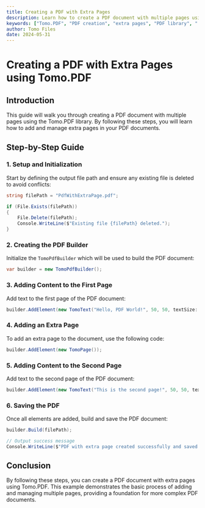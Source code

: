 ```yaml
---
title: Creating a PDF with Extra Pages
description: Learn how to create a PDF document with multiple pages using the Tomo.PDF library. This guide covers adding and managing extra pages in your PDFs.
keywords: ["Tomo.PDF", "PDF creation", "extra pages", "PDF library", ".NET PDF", "PDF document"]
author: Tomo Files
date: 2024-05-31
---
```


# Creating a PDF with Extra Pages using Tomo.PDF

## Introduction

This guide will walk you through creating a PDF document with multiple pages using the Tomo.PDF library. By following these steps, you will learn how to add and manage extra pages in your PDF documents.

## Step-by-Step Guide

### 1. Setup and Initialization

Start by defining the output file path and ensure any existing file is deleted to avoid conflicts:

```csharp
string filePath = "PdfWithExtraPage.pdf";

if (File.Exists(filePath))
{
    File.Delete(filePath);
    Console.WriteLine($"Existing file {filePath} deleted.");
}
```

### 2. Creating the PDF Builder

Initialize the `TomoPdfBuilder` which will be used to build the PDF document:

```csharp
var builder = new TomoPdfBuilder();
```

### 3. Adding Content to the First Page

Add text to the first page of the PDF document:

```csharp
builder.AddElement(new TomoText("Hello, PDF World!", 50, 50, textSize: 14));
```

### 4. Adding an Extra Page

To add an extra page to the document, use the following code:

```csharp
builder.AddElement(new TomoPage());
```

### 5. Adding Content to the Second Page

Add text to the second page of the PDF document:

```csharp
builder.AddElement(new TomoText("This is the second page!", 50, 50, textSize: 14));
```

### 6. Saving the PDF

Once all elements are added, build and save the PDF document:

```csharp
builder.Build(filePath);

// Output success message
Console.WriteLine($"PDF with extra page created successfully and saved to {filePath}.");
```

## Conclusion

By following these steps, you can create a PDF document with extra pages using Tomo.PDF. This example demonstrates the basic process of adding and managing multiple pages, providing a foundation for more complex PDF documents.
